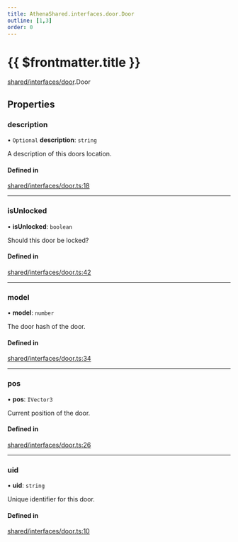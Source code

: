 ```yaml
---
title: AthenaShared.interfaces.door.Door
outline: [1,3]
order: 0
---
```


# {{ $frontmatter.title }}


[shared/interfaces/door](../modules/shared_interfaces_door.md).Door

## Properties

### description

• `Optional` **description**: `string`

A description of this doors location.

#### Defined in

[shared/interfaces/door.ts:18](https://github.com/Stuyk/altv-athena/blob/e7d4753/src/core/shared/interfaces/door.ts#L18)

___

### isUnlocked

• **isUnlocked**: `boolean`

Should this door be locked?

#### Defined in

[shared/interfaces/door.ts:42](https://github.com/Stuyk/altv-athena/blob/e7d4753/src/core/shared/interfaces/door.ts#L42)

___

### model

• **model**: `number`

The door hash of the door.

#### Defined in

[shared/interfaces/door.ts:34](https://github.com/Stuyk/altv-athena/blob/e7d4753/src/core/shared/interfaces/door.ts#L34)

___

### pos

• **pos**: `IVector3`

Current position of the door.

#### Defined in

[shared/interfaces/door.ts:26](https://github.com/Stuyk/altv-athena/blob/e7d4753/src/core/shared/interfaces/door.ts#L26)

___

### uid

• **uid**: `string`

Unique identifier for this door.

#### Defined in

[shared/interfaces/door.ts:10](https://github.com/Stuyk/altv-athena/blob/e7d4753/src/core/shared/interfaces/door.ts#L10)
